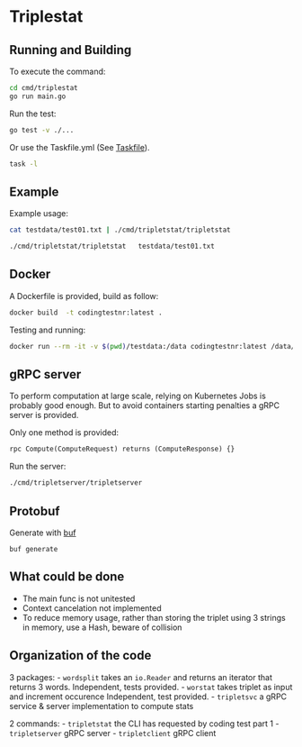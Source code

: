 # Triplestat

## Running and Building

To execute the command:

```sh
cd cmd/triplestat
go run main.go
```

Run the test:

```sh
go test -v ./...
```

Or use the Taskfile.yml (See [Taskfile](https://taskfile.dev/#/)).

```sh
task -l
```

## Example

Example usage:

```sh
cat testdata/test01.txt | ./cmd/tripletstat/tripletstat   
```

```sh
./cmd/tripletstat/tripletstat   testdata/test01.txt 
```

## Docker

A Dockerfile is provided, build as follow:

```sh
docker build  -t codingtestnr:latest .  
```

Testing and running:

```sh
docker run --rm -it -v $(pwd)/testdata:/data codingtestnr:latest /data/test00.txt
```

## gRPC server

To perform computation at large scale, relying on Kubernetes Jobs is probably good enough.
But to avoid containers starting penalties a gRPC server is provided.

Only one method is provided:

```proto
rpc Compute(ComputeRequest) returns (ComputeResponse) {}
```

Run the server:

```sh
./cmd/tripletserver/tripletserver 
```

## Protobuf

Generate with [buf](https://docs.buf.build/installation/)
```
buf generate
```

## What could be done

- The main func is not unitested
- Context cancelation not implemented
- To reduce memory usage, rather than storing the triplet using 3 strings in memory, use a Hash, beware of collision

## Organization of the code

3 packages:
	- `wordsplit` takes an `io.Reader` and returns an iterator that returns 3 words.
	  Independent, tests provided.
	- `worstat` takes triplet as input and increment occurence
	  Independent, test provided.
	- `tripletsvc` a gRPC service & server implementation to compute stats

2 commands:
	- `tripletstat` the CLI has requested by coding test part 1
	- `tripletserver` gRPC server
	- `tripletclient` gRPC client


